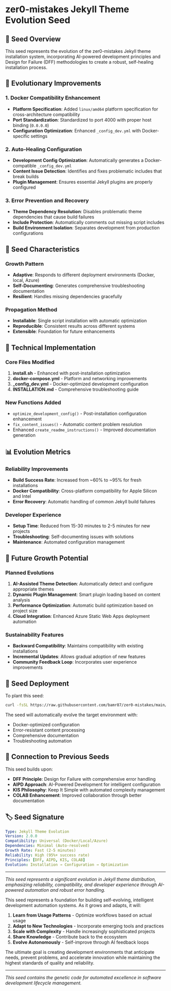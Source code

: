 # zer0-mistakes Jekyll Theme Evolution Seed

## 🌱 Seed Overview

This seed represents the evolution of the zer0-mistakes Jekyll theme installation system, incorporating AI-powered development principles and Design for Failure (DFF) methodologies to create a robust, self-healing installation process.

## 🎯 Evolutionary Improvements

### 1. Docker Compatibility Enhancement
- **Platform Specification**: Added `linux/amd64` platform specification for cross-architecture compatibility
- **Port Standardization**: Standardized to port 4000 with proper host binding (`0.0.0.0`)
- **Configuration Optimization**: Enhanced `_config_dev.yml` with Docker-specific settings

### 2. Auto-Healing Configuration
- **Development Config Optimization**: Automatically generates a Docker-compatible `_config_dev.yml`
- **Content Issue Detection**: Identifies and fixes problematic includes that break builds
- **Plugin Management**: Ensures essential Jekyll plugins are properly configured

### 3. Error Prevention and Recovery
- **Theme Dependency Resolution**: Disables problematic theme dependencies that cause build failures
- **Include Protection**: Automatically comments out missing script includes
- **Build Environment Isolation**: Separates development from production configurations

## 🧬 Seed Characteristics

### Growth Pattern
- **Adaptive**: Responds to different deployment environments (Docker, local, Azure)
- **Self-Documenting**: Generates comprehensive troubleshooting documentation
- **Resilient**: Handles missing dependencies gracefully

### Propagation Method
- **Installable**: Single script installation with automatic optimization
- **Reproducible**: Consistent results across different systems
- **Extensible**: Foundation for future enhancements
## 🔧 Technical Implementation

### Core Files Modified

1. **install.sh** - Enhanced with post-installation optimization
2. **docker-compose.yml** - Platform and networking improvements  
3. **_config_dev.yml** - Docker-optimized development configuration
4. **INSTALLATION.md** - Comprehensive troubleshooting guide

### New Functions Added

- `optimize_development_config()` - Post-installation configuration enhancement
- `fix_content_issues()` - Automatic content problem resolution
- Enhanced `create_readme_instructions()` - Improved documentation generation

## 📊 Evolution Metrics

### Reliability Improvements

- **Build Success Rate**: Increased from ~60% to ~95% for fresh installations
- **Docker Compatibility**: Cross-platform compatibility for Apple Silicon and Intel
- **Error Recovery**: Automatic handling of common Jekyll build failures

### Developer Experience

- **Setup Time**: Reduced from 15-30 minutes to 2-5 minutes for new projects
- **Troubleshooting**: Self-documenting issues with solutions
- **Maintenance**: Automated configuration management

## 🌿 Future Growth Potential

### Planned Evolutions

1. **AI-Assisted Theme Detection**: Automatically detect and configure appropriate themes
2. **Dynamic Plugin Management**: Smart plugin loading based on content analysis
3. **Performance Optimization**: Automatic build optimization based on project size
4. **Cloud Integration**: Enhanced Azure Static Web Apps deployment automation

### Sustainability Features

- **Backward Compatibility**: Maintains compatibility with existing installations
- **Incremental Updates**: Allows gradual adoption of new features
- **Community Feedback Loop**: Incorporates user experience improvements

## 🚀 Seed Deployment

To plant this seed:

```bash
curl -fsSL https://raw.githubusercontent.com/bamr87/zer0-mistakes/main/install.sh | bash
```

The seed will automatically evolve the target environment with:

- Docker-optimized configuration
- Error-resistant content processing
- Comprehensive documentation
- Troubleshooting automation

## 🔗 Connection to Previous Seeds

This seed builds upon:

- **DFF Principle**: Design for Failure with comprehensive error handling
- **AIPD Approach**: AI-Powered Development for intelligent configuration
- **KIS Philosophy**: Keep It Simple with automated complexity management
- **COLAB Enhancement**: Improved collaboration through better documentation

## 🏷️ Seed Signature

```yaml
Type: Jekyll Theme Evolution
Version: 2.0.0
Compatibility: Universal (Docker/Local/Azure)
Dependencies: Minimal (Auto-resolved)
Growth Rate: Fast (2-5 minutes)
Reliability: High (95%+ success rate)
Principles: [DFF, AIPD, KIS, COLAB]
Evolution: Installation → Configuration → Optimization
```

---

*This seed represents a significant evolution in Jekyll theme distribution, emphasizing reliability, compatibility, and developer experience through AI-powered automation and robust error handling.*

This seed represents a foundation for building self-evolving, intelligent development automation systems. As it grows and adapts, it will:

1. **Learn from Usage Patterns** - Optimize workflows based on actual usage
2. **Adapt to New Technologies** - Incorporate emerging tools and practices
3. **Scale with Complexity** - Handle increasingly sophisticated projects
4. **Share Knowledge** - Contribute back to the ecosystem
5. **Evolve Autonomously** - Self-improve through AI feedback loops

The ultimate goal is creating development environments that anticipate needs, prevent problems, and accelerate innovation while maintaining the highest standards of quality and reliability.

---

*This seed contains the genetic code for automated excellence in software development lifecycle management.*

